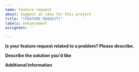 ```yaml
---
name: Feature request
about: Suggest an idea for this project
title: "[FEATURE_REQUEST]"
labels: enhancement
assignees: ''

---
```


**Is your feature request related to a problem? Please describe.**
<!-- Describe below a clear and concise description of what the problem is. -->

**Describe the solution you'd like**
<!-- Describe below clear and concise description of what you want to happen. -->

**Additional Information**
<!-- Provide below any any other context or screenshots about the feature request here. -->
